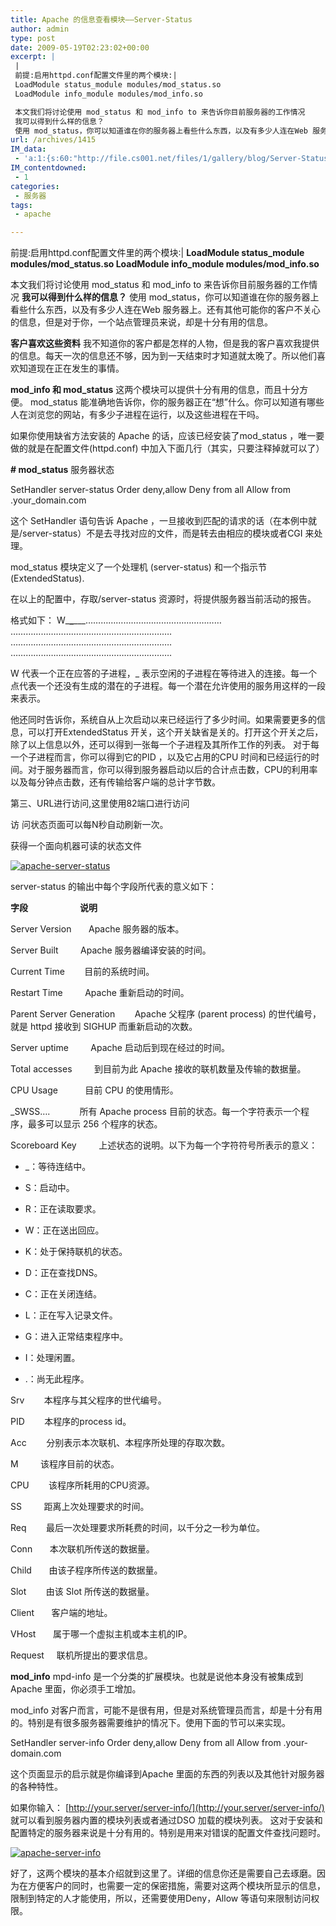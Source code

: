 ```yaml
---
title: Apache 的信息查看模块——Server-Status
author: admin
type: post
date: 2009-05-19T02:23:02+00:00
excerpt: |
 |
 前提:启用httpd.conf配置文件里的两个模块:|
 LoadModule status_module modules/mod_status.so
 LoadModule info_module modules/mod_info.so

 本文我们将讨论使用 mod_status 和 mod_info to 来告诉你目前服务器的工作情况
 我可以得到什么样的信息？
 使用 mod_status，你可以知道谁在你的服务器上看些什么东西，以及有多少人连在Web 服务
url: /archives/1415
IM_data:
 - 'a:1:{s:60:"http://file.cs001.net/files/1/gallery/blog/Server-Status.jpg";s:73:"http://blog.haohtml.com/wp-content/uploads/2009/05/177d_Server-Status.jpg";}'
IM_contentdowned:
 - 1
categories:
 - 服务器
tags:
 - apache

---
```

前提:启用httpd.conf配置文件里的两个模块:|
**LoadModule status\_module modules/mod\_status.so
LoadModule info\_module modules/mod\_info.so**

本文我们将讨论使用 mod\_status 和 mod\_info to 来告诉你目前服务器的工作情况
 **我可以得到什么样的信息？**
使用 mod_status，你可以知道谁在你的服务器上看些什么东西，以及有多少人连在Web 服务器上。还有其他可能你的客户不关心的信息，但是对于你，一个站点管理员来说，却是十分有用的信息。

**客户喜欢这些资料**
我不知道你的客户都是怎样的人物，但是我的客户喜欢我提供的信息。每天一次的信息还不够，因为到一天结束时才知道就太晚了。所以他们喜欢知道现在正在发生的事情。

**mod\_info 和 mod\_status**
这两个模块可以提供十分有用的信息，而且十分方便。
mod_status 能准确地告诉你，你的服务器正在“想”什么。你可以知道有哪些人在浏览您的网站，有多少子进程在运行，以及这些进程在干吗。

如果你使用缺省方法安装的 Apache 的话，应该已经安装了mod_status ，唯一要做的就是在配置文件(httpd.conf) 中加入下面几行（其实，只要注释掉就可以了）

 **\# mod_status** 服务器状态

SetHandler server-status
Order deny,allow
Deny from all
Allow from .your_domain.com

这个 SetHandler 语句告诉 Apache ，一旦接收到匹配的请求的话（在本例中就是/server-status）不是去寻找对应的文件，而是转去由相应的模块或者CGI 来处理。

mod_status 模块定义了一个处理机 (server-status) 和一个指示节(ExtendedStatus).

在以上的配置中，存取/server-status 资源时，将提供服务器当前活动的报告。

格式如下：
W\___\___\___………………………………………………
……………………………………………………….
……………………………………………………….
……………………………………………………….

W 代表一个正在应答的子进程，_ 表示空闲的子进程在等待进入的连接。每一个点代表一个还没有生成的潜在的子进程。每一个潜在允许使用的服务用这样的一段来表示。

他还同时告诉你，系统自从上次启动以来已经运行了多少时间。如果需要更多的信息，可以打开ExtendedStatus 开关，这个开关缺省是关的。打开这个开关之后，除了以上信息以外，还可以得到一张每一个子进程及其所作工作的列表。
对于每一个子进程而言，你可以得到它的PID ，以及它占用的CPU 时间和已经运行的时间。对于服务器而言，你可以得到服务器启动以后的合计点击数，CPU的利用率以及每分钟点击数，还有传输给客户端的总计字节数。

第三、URL进行访问,这里使用82端口进行访问

访 问状态页面可以每N秒自动刷新一次。

 获得一个面向机器可读的状态文件

[![apache-server-status](http://blog.haohtml.com/wp-content/uploads/2009/05/apache-server-status.jpg)][1]

server-status 的输出中每个字段所代表的意义如下：

**字段                         说明**

Server Version       Apache 服务器的版本。

Server Built         Apache 服务器编译安装的时间。

Current Time        目前的系统时间。

Restart Time         Apache 重新启动的时间。

Parent Server Generation        Apache 父程序 (parent process) 的世代编号，就是 httpd 接收到 SIGHUP 而重新启动的次数。

Server uptime         Apache 启动后到现在经过的时间。

Total accesses         到目前为此 Apache 接收的联机数量及传输的数据量。

CPU Usage           目前 CPU 的使用情形。

_SWSS….            所有 Apache process 目前的状态。每一个字符表示一个程序，最多可以显示 256 个程序的状态。

Scoreboard Key         上述状态的说明。以下为每一个字符符号所表示的意义：

* _：等待连结中。

* S：启动中。

* R：正在读取要求。

* W：正在送出回应。

* K：处于保持联机的状态。

* D：正在查找DNS。

* C：正在关闭连结。

* L：正在写入记录文件。

* G：进入正常结束程序中。

* I：处理闲置。

* .：尚无此程序。

Srv        本程序与其父程序的世代编号。

PID        本程序的process id。

Acc        分别表示本次联机、本程序所处理的存取次数。

M         该程序目前的状态。

CPU        该程序所耗用的CPU资源。

SS         距离上次处理要求的时间。

Req        最后一次处理要求所耗费的时间，以千分之一秒为单位。

Conn       本次联机所传送的数据量。

Child       由该子程序所传送的数据量。

Slot        由该 Slot 所传送的数据量。

Client       客户端的地址。

VHost       属于哪一个虚拟主机或本主机的IP。

Request     联机所提出的要求信息。

**mod_info**
mpd-info 是一个分类的扩展模块。也就是说他本身没有被集成到Apache 里面，你必须手工增加。

mod_info 对客户而言，可能不是很有用，但是对系统管理员而言，却是十分有用的。特别是有很多服务器需要维护的情况下。使用下面的节可以来实现。

SetHandler server-info
Order deny,allow
Deny from all
Allow from .your-domain.com

这个页面显示的启示就是你编译到Apache 里面的东西的列表以及其他针对服务器的各种特性。

如果你输入：[][2] [http://your.server/server-info/](http://your.server/server-info/) 就可以看到服务器内置的模块列表或者通过DSO 加载的模块列表。
这对于安装和配置特定的服务器来说是十分有用的。特别是用来对错误的配置文件查找问题时。

[![apache-server-info](http://blog.haohtml.com/wp-content/uploads/2009/05/apache-server-info.jpg)][3]

好了，这两个模块的基本介绍就到这里了。详细的信息你还是需要自己去琢磨。因为在方便客户的同时，也需要一定的保密措施，需要对这两个模块所显示的信息，限制到特定的人才能使用，所以，还需要使用Deny，Allow 等语句来限制访问权限。

 [1]: /wp-content/uploads/2009/05/apache-server-status.jpg
 [2]: http://your.server/server-info/
 [3]: http://blog.haohtml.com/wp-content/uploads/2009/05/apache-server-info.jpg